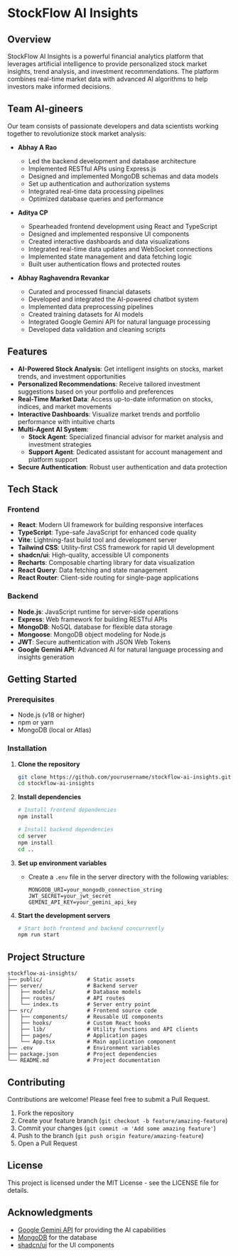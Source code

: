 # StockFlow AI Insights

## Overview

StockFlow AI Insights is a powerful financial analytics platform that leverages artificial intelligence to provide personalized stock market insights, trend analysis, and investment recommendations. The platform combines real-time market data with advanced AI algorithms to help investors make informed decisions.

## Team AI-gineers

Our team consists of passionate developers and data scientists working together to revolutionize stock market analysis:

- **Abhay A Rao**
  - Led the backend development and database architecture
  - Implemented RESTful APIs using Express.js
  - Designed and implemented MongoDB schemas and data models
  - Set up authentication and authorization systems
  - Integrated real-time data processing pipelines
  - Optimized database queries and performance

- **Aditya CP**
  - Spearheaded frontend development using React and TypeScript
  - Designed and implemented responsive UI components
  - Created interactive dashboards and data visualizations
  - Integrated real-time data updates and WebSocket connections
  - Implemented state management and data fetching logic
  - Built user authentication flows and protected routes

- **Abhay Raghavendra Revankar**
  - Curated and processed financial datasets
  - Developed and integrated the AI-powered chatbot system
  - Implemented data preprocessing pipelines
  - Created training datasets for AI models
  - Integrated Google Gemini API for natural language processing
  - Developed data validation and cleaning scripts

## Features

- **AI-Powered Stock Analysis**: Get intelligent insights on stocks, market trends, and investment opportunities
- **Personalized Recommendations**: Receive tailored investment suggestions based on your portfolio and preferences
- **Real-Time Market Data**: Access up-to-date information on stocks, indices, and market movements
- **Interactive Dashboards**: Visualize market trends and portfolio performance with intuitive charts
- **Multi-Agent AI System**: 
  - **Stock Agent**: Specialized financial advisor for market analysis and investment strategies
  - **Support Agent**: Dedicated assistant for account management and platform support
- **Secure Authentication**: Robust user authentication and data protection

## Tech Stack

### Frontend
- **React**: Modern UI framework for building responsive interfaces
- **TypeScript**: Type-safe JavaScript for enhanced code quality
- **Vite**: Lightning-fast build tool and development server
- **Tailwind CSS**: Utility-first CSS framework for rapid UI development
- **shadcn/ui**: High-quality, accessible UI components
- **Recharts**: Composable charting library for data visualization
- **React Query**: Data fetching and state management
- **React Router**: Client-side routing for single-page applications

### Backend
- **Node.js**: JavaScript runtime for server-side operations
- **Express**: Web framework for building RESTful APIs
- **MongoDB**: NoSQL database for flexible data storage
- **Mongoose**: MongoDB object modeling for Node.js
- **JWT**: Secure authentication with JSON Web Tokens
- **Google Gemini API**: Advanced AI for natural language processing and insights generation

## Getting Started

### Prerequisites
- Node.js (v18 or higher)
- npm or yarn
- MongoDB (local or Atlas)

### Installation

1. **Clone the repository**
   ```bash
   git clone https://github.com/yourusername/stockflow-ai-insights.git
   cd stockflow-ai-insights
   ```

2. **Install dependencies**
   ```bash
   # Install frontend dependencies
   npm install
   
   # Install backend dependencies
   cd server
   npm install
   cd ..
   ```

3. **Set up environment variables**
   - Create a `.env` file in the server directory with the following variables:
     ```
     MONGODB_URI=your_mongodb_connection_string
     JWT_SECRET=your_jwt_secret
     GEMINI_API_KEY=your_gemini_api_key
     ```

4. **Start the development servers**
   ```bash
   # Start both frontend and backend concurrently
   npm run start
   ```

## Project Structure

```
stockflow-ai-insights/
├── public/              # Static assets
├── server/              # Backend server
│   ├── models/          # Database models
│   ├── routes/          # API routes
│   └── index.ts         # Server entry point
├── src/                 # Frontend source code
│   ├── components/      # Reusable UI components
│   ├── hooks/           # Custom React hooks
│   ├── lib/             # Utility functions and API clients
│   ├── pages/           # Application pages
│   └── App.tsx          # Main application component
├── .env                 # Environment variables
├── package.json         # Project dependencies
└── README.md            # Project documentation
```

## Contributing

Contributions are welcome! Please feel free to submit a Pull Request.

1. Fork the repository
2. Create your feature branch (`git checkout -b feature/amazing-feature`)
3. Commit your changes (`git commit -m 'Add some amazing feature'`)
4. Push to the branch (`git push origin feature/amazing-feature`)
5. Open a Pull Request

## License

This project is licensed under the MIT License - see the LICENSE file for details.

## Acknowledgments

- [Google Gemini API](https://ai.google.dev/) for providing the AI capabilities
- [MongoDB](https://www.mongodb.com/) for the database
- [shadcn/ui](https://ui.shadcn.com/) for the UI components
